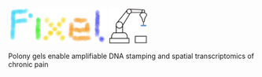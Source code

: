 <p align="left">
  <img src="https://github.com/GuLABatUW/Pixel-seq/blob/main/pixel.png", width=200>
  <img src="https://github.com/GuLABatUW/Pixel-seq/blob/main/stamp3.gif", width=80>
</p>
<!-- badges: start -->

<!-- badges: end -->

<p align="left">
Polony gels enable amplifiable DNA stamping and spatial transcriptomics of chronic pain
</p>
